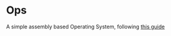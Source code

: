 # Ops
A simple assembly based Operating System, following [this
guide](http://www.brokenthorn.com/Resources/OSDev1.html)

